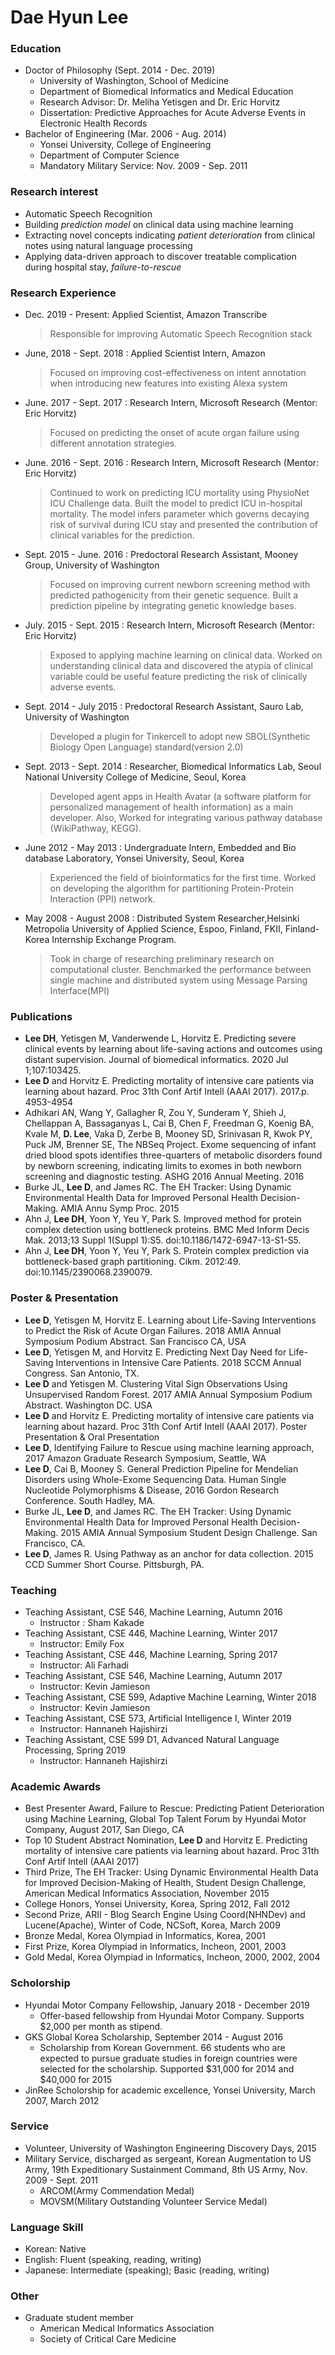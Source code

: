 
Dae Hyun Lee
===========

### Education
- Doctor of Philosophy (Sept. 2014 - Dec. 2019)
	- University of Washington, School of Medicine
	- Department of Biomedical Informatics and Medical Education
	- Research Advisor: Dr. Meliha Yetisgen and Dr. Eric Horvitz
	- Dissertation: Predictive Approaches for Acute Adverse Events in Electronic Health Records
- Bachelor of Engineering (Mar. 2006 - Aug. 2014)
	- Yonsei University, College of Engineering
	- Department of Computer Science
	- Mandatory Military Service: Nov. 2009 - Sep. 2011

###  Research interest
- Automatic Speech Recognition
- Building *prediction model* on clinical data using machine learning
- Extracting novel concepts indicating *patient deterioration* from clinical notes using natural language processing
- Applying data-driven approach to discover treatable complication during hospital stay, *failure-to-rescue* 

### Research Experience
- Dec. 2019 - Present: Applied Scientist, Amazon Transcribe

	> Responsible for improving Automatic Speech Recognition stack

- June, 2018 - Sept. 2018 : Applied Scientist Intern, Amazon
	
	> Focused on improving cost-effectiveness on intent annotation when introducing new features into existing Alexa system
	
- June. 2017 - Sept. 2017 : Research Intern, Microsoft Research (Mentor: Eric Horvitz)
	
	> Focused on predicting the onset of acute organ failure using different annotation strategies. 

- June. 2016 - Sept. 2016 : Research Intern, Microsoft Research (Mentor: Eric Horvitz)
	
	> Continued to work on predicting ICU mortality using PhysioNet ICU Challenge data. Built the model to predict ICU in-hospital mortality. The model infers parameter which governs decaying risk of survival during ICU stay and presented the contribution of clinical variables for the prediction.
	
- Sept. 2015 - June. 2016 : Predoctoral Research Assistant, Mooney Group, University of Washington
	
	> Focused on improving current newborn screening method with predicted pathogenicity from their genetic sequence. Built a prediction pipeline by integrating genetic knowledge bases.
- July. 2015 - Sept. 2015 : Research Intern, Microsoft Research (Mentor: Eric Horvitz)
	
	> Exposed to applying machine learning on clinical data. Worked on understanding clinical data and discovered the atypia of clinical variable could be useful feature predicting the risk of clinically adverse events.
- Sept. 2014 - July 2015 : Predoctoral Research Assistant, Sauro Lab, University of Washington
	
	> Developed a plugin for Tinkercell to adopt new SBOL(Synthetic Biology Open Language) standard(version 2.0)
- Sept. 2013 - Sept. 2014 : Researcher, Biomedical Informatics Lab, Seoul National University College of Medicine, Seoul, Korea
	
	> Developed agent apps in Health Avatar (a software platform for personalized management of health information) as a main developer. Also, Worked for integrating various pathway database (WikiPathway, KEGG).
-  June 2012 - May 2013 : Undergraduate Intern, Embedded and Bio database Laboratory, Yonsei University, Seoul, Korea
	
	> Experienced the field of bioinformatics for the first time. Worked on developing the algorithm for partitioning Protein-Protein Interaction (PPI) network.
- May 2008 - August 2008 : Distributed System Researcher,Helsinki Metropolia University of Applied Science, Espoo, Finland, FKII, Finland-Korea Internship Exchange Program.
	
	> Took in charge of researching preliminary research on computational cluster. Benchmarked the performance between single machine and distributed system using Message Parsing Interface(MPI)

### Publications
 - **Lee DH**, Yetisgen M, Vanderwende L, Horvitz E. Predicting severe clinical events by learning about life-saving actions and outcomes using distant supervision. Journal of biomedical informatics. 2020 Jul 1;107:103425.
 - **Lee D** and Horvitz E. Predicting mortality of intensive care patients via learning about hazard. Proc 31th Conf Artif Intell (AAAI 2017). 2017.p. 4953-4954
 - Adhikari AN, Wang Y, Gallagher R, Zou Y, Sunderam Y, Shieh J, Chellappan A, Bassaganyas L, Cai B, Chen F, Freedman G, Koenig BA, Kvale M, **D. Lee**, Vaka D, Zerbe B, Mooney SD, Srinivasan R, Kwok PY, Puck JM, Brenner SE, The NBSeq Project. Exome sequencing of infant dried blood spots identifies three-quarters of metabolic disorders found by newborn screening, indicating limits to exomes in both newborn screening and diagnostic testing. ASHG 2016 Annual Meeting. 2016
 - Burke JL, **Lee D**, and James RC. The EH Tracker: Using Dynamic Environmental Health Data for Improved Personal Health Decision-Making. AMIA Annu Symp Proc. 2015
 - Ahn J, **Lee DH**, Yoon Y, Yeu Y, Park S. Improved method for protein complex detection using bottleneck proteins. BMC Med Inform Decis Mak. 2013;13 Suppl 1(Suppl 1):S5. doi:10.1186/1472-6947-13-S1-S5.
 - Ahn J, **Lee DH**, Yoon Y, Yeu Y, Park S. Protein complex prediction via bottleneck-based graph partitioning. Cikm. 2012:49. doi:10.1145/2390068.2390079.

### Poster & Presentation
 - **Lee D**, Yetisgen M, Horvitz E. Learning about Life-Saving Interventions to Predict the Risk of Acute Organ Failures. 2018 AMIA Annual Symposium Podium Abstract. San Francisco CA, USA
 - **Lee D**, Yetisgen M, and Horvitz E. Predicting Next Day Need for Life-Saving Interventions in Intensive Care Patients. 2018 SCCM Annual Congress. San Antonio, TX.
 - **Lee D** and Yetisgen M. Clustering Vital Sign Observations Using Unsupervised Random Forest. 2017 AMIA Annual Symposium Podium Abstract. Washington DC. USA 
 - **Lee D** and Horvitz E. Predicting mortality of intensive care patients via learning about hazard. Proc 31th Conf Artif Intell (AAAI 2017). Poster Presentation & Oral Presentation
 - **Lee D**, Identifying Failure to Rescue using machine learning approach, 2017 Amazon Graduate Research Symposium, Seattle, WA 
 - **Lee D**, Cai B, Mooney S. General Prediction Pipeline for Mendelian Disorders using Whole-Exome Sequencing Data. Human Single Nucleotide Polymorphisms & Disease,
2016 Gordon Research Conference. South Hadley, MA.
 - Burke JL, **Lee D**, and James RC. The EH Tracker: Using Dynamic Environmental Health Data for Improved Personal Health Decision-Making. 2015 AMIA Annual Symposium Student Design Challenge. San Francisco, CA.
 - **Lee D**, James R. Using Pathway as an anchor for data collection. 2015 CCD Summer Short Course. Pittsburgh, PA.

### Teaching
 - Teaching Assistant, CSE 546, Machine Learning, Autumn 2016
	 - 	Instructor : Sham Kakade
 -  Teaching Assistant, CSE 446, Machine Learning, Winter 2017
	 -  Instructor: Emily Fox
 -  Teaching Assistant, CSE 446, Machine Learning, Spring 2017
	 -  Instructor: Ali Farhadi
 -  Teaching Assistant, CSE 546, Machine Learning, Autumn 2017
	 -  Instructor: Kevin Jamieson
 -  Teaching Assistant, CSE 599, Adaptive Machine Learning, Winter 2018
	 -  Instructor: Kevin Jamieson
 -  Teaching Assistant, CSE 573, Artificial Intelligence I, Winter 2019
	 -  Instructor: Hannaneh Hajishirzi
 -  Teaching Assistant, CSE 599 D1, Advanced Natural Language Processing, Spring 2019
	 -  Instructor: Hannaneh Hajishirzi

### Academic Awards

 - Best Presenter Award, Failure to Rescue: Predicting Patient Deterioration using Machine Learning, Global Top Talent Forum by Hyundai Motor Company, August 2017, San Diego, CA
 -  Top 10 Student Abstract Nomination, **Lee D** and Horvitz E. Predicting mortality of intensive care patients via learning about hazard. Proc 31th Conf Artif Intell (AAAI 2017)
 - Third Prize, The EH Tracker: Using Dynamic Environmental Health Data for Improved Decision-Making of Health, Student Design Challenge, American Medical Informatics Association, November 2015
 - College Honors, Yonsei University, Korea, Spring 2012, Fall 2012
 - Second Prize, ARII - Blog Search Engine Using Coord(NHNDev) and Lucene(Apache), Winter of Code, NCSoft, Korea, March 2009
 - Bronze Medal, Korea Olympiad in Informatics, Korea, 2001
 - First Prize, Korea Olympiad in Informatics, Incheon, 2001, 2003
 - Gold Medal, Korea Olympiad in Informatics, Incheon, 2000, 2002, 2004


### Scholorship
- Hyundai Motor Company Fellowship, January 2018 - December 2019
	- Offer-based fellowship from Hyundai Motor Company. Supports $2,000 per month as stipend. 
- GKS Global Korea Scholarship, September 2014 - August 2016
	 - Scholarship from Korean Government. 66 students who are expected to pursue graduate studies in foreign countries were selected for the scholarship. Supported $31,000 for 2014 and $40,000 for 2015
 - JinRee Scholorship for academic excellence, Yonsei University, March 2007, March 2012

### Service
 - Volunteer, University of Washington Engineering Discovery Days, 2015
 - Military Service, discharged as sergeant, Korean Augmentation to US Army, 19th Expeditionary Sustainment Command, 8th US Army, Nov. 2009 - Sept. 2011
 	- ARCOM(Army Commendation Medal)
	- MOVSM(Military Outstanding Volunteer Service Medal)

### Language Skill
 - Korean: Native
 - English: Fluent (speaking, reading, writing)
 - Japanese: Intermediate (speaking); Basic (reading, writing)

### Other
 - Graduate student member
 	- American Medical Informatics Association
 	- Society of Critical Care Medicine

